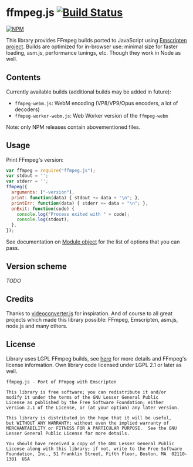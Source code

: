 # ffmpeg.js [![Build Status](https://travis-ci.org/Kagami/ffmpeg.js.svg?branch=master)](https://travis-ci.org/Kagami/ffmpeg.js)

[![NPM](https://nodei.co/npm/ffmpeg.js.png?downloads=true)](https://www.npmjs.com/package/ffmpeg.js)

This library provides FFmpeg builds ported to JavaScript using [Emscripten project](https://github.com/kripken/emscripten). Builds are optimized for in-browser use: minimal size for faster loading, asm.js, performance tunings, etc. Though they work in Node as well.

## Contents

Currently available builds (additional builds may be added in future):

* `ffmpeg-webm.js`: WebM encoding (VP8/VP9/Opus encoders, a lot of decoders)
* `ffmpeg-worker-webm.js`: Web Worker version of the `ffmpeg-webm`

Note: only NPM releases contain abovementioned files.

## Usage

Print FFmpeg's version:

```js
var ffmpeg = require("ffmpeg.js");
var stdout = '';
var stderr = '';
ffmpeg({
  arguments: ["-version"],
  print: function(data) { stdout += data + "\n"; },
  printErr: function(data) { stderr += data + "\n"; },
  onExit: function(code) {
    console.log("Process exited with " + code);
    console.log(stdout);
  },
});
```

See documentation on [Module object](https://kripken.github.io/emscripten-site/docs/api_reference/module.html#affecting-execution) for the list of options that you can pass.

## Version scheme

*TODO*

## Credits

Thanks to [videoconverter.js](https://bgrins.github.io/videoconverter.js/) for inspiration. And of course to all great projects which made this library possible: FFmpeg, Emscripten, asm.js, node.js and many others.

## License

Library uses LGPL FFmpeg builds, see [here](https://www.ffmpeg.org/legal.html) for more details and FFmpeg's license information. Own library code licensed under LGPL 2.1 or later as well.

```
ffmpeg.js - Port of FFmpeg with Emscripten

This library is free software; you can redistribute it and/or
modify it under the terms of the GNU Lesser General Public
License as published by the Free Software Foundation; either
version 2.1 of the License, or (at your option) any later version.

This library is distributed in the hope that it will be useful,
but WITHOUT ANY WARRANTY; without even the implied warranty of
MERCHANTABILITY or FITNESS FOR A PARTICULAR PURPOSE.  See the GNU
Lesser General Public License for more details.

You should have received a copy of the GNU Lesser General Public
License along with this library; if not, write to the Free Software
Foundation, Inc., 51 Franklin Street, Fifth Floor, Boston, MA  02110-1301  USA
```
